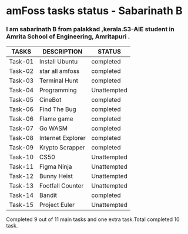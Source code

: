 # amFoss tasks status - Sabarinath B
### I am sabarinath B from palakkad ,kerala.S3-AIE student in Amrita School of Engineering, Amritapuri .

| TASKS | DESCRIPTION | STATUS |
| -------------| ------------- | ------------- |
| Task-01| Install Ubuntu   | completed  |
| Task-02| star all amfoss  | completed |
| Task-03| Terminal Hunt  | completed  |
| Task-04|  Programming | Unattempted |
| Task-05|  CineBot | completed  |
| Task-06| Find The Bug | completed |
| Task-06| Flame game | completed  |
| Task-07| Go WASM  | completed  |
| Task-08| Internet Explorer| completed  |
| Task-09| Krypto Scrapper | completed |
| Task-10| CS50| Unattempted   |
| Task-11| Figma Ninja| Unattempted  |
| Task-12| Bunny Heist | Unattempted  |
| Task-13| Footfall Counter | Unattempted   |
| Task-14| Bandit| completed  |
| Task-15| Project Euler | Unattempted  |


Completed 9 out of 11 main tasks and one extra task.Total completed 10 task.
